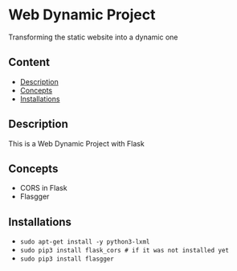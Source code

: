 # Web Dynamic Project
Transforming the static website into a dynamic one

## Content
* [Description](#description)
* [Concepts](#concepts)
* [Installations](#installations)

## Description
This is a Web Dynamic Project with Flask

## Concepts
- CORS in Flask
- Flasgger

## Installations
* `sudo apt-get install -y python3-lxml`
* `sudo pip3 install flask_cors # if it was not installed yet`
* `sudo pip3 install flasgger`

